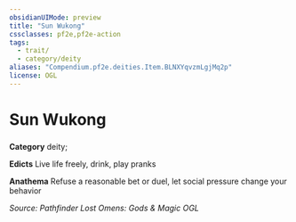 ```yaml
---
obsidianUIMode: preview
title: "Sun Wukong"
cssclasses: pf2e,pf2e-action
tags:
  - trait/
  - category/deity
aliases: "Compendium.pf2e.deities.Item.BLNXYqvzmLgjMq2p"
license: OGL
---
```

# Sun Wukong

### 

**Category** deity; 




**Edicts** Live life freely, drink, play pranks

**Anathema** Refuse a reasonable bet or duel, let social pressure change your behavior

*Source: Pathfinder Lost Omens: Gods & Magic*
*OGL*
